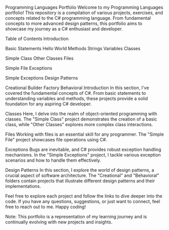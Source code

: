 Programming Languages Portfolio
Welcome to my Programming Languages portfolio! This repository is a compilation of various projects, exercises, and concepts related to the C# programming language. From fundamental concepts to more advanced design patterns, this portfolio aims to showcase my journey as a C# enthusiast and developer.

Table of Contents
Introduction

Basic Statements
Hello World
Methods
Strings
Variables
Classes

Simple Class
Other Classes
Files

Simple File
Exceptions

Simple Exceptions
Design Patterns

Creational
Builder
Factory
Behavioral
Introduction
In this section, I've covered the fundamental concepts of C#. From basic statements to understanding variables and methods, these projects provide a solid foundation for any aspiring C# developer.

Classes
Here, I delve into the realm of object-oriented programming with classes. The "Simple Class" project demonstrates the creation of a basic class, while "Other Classes" explores more complex class interactions.

Files
Working with files is an essential skill for any programmer. The "Simple File" project showcases file operations using C#.

Exceptions
Bugs are inevitable, and C# provides robust exception handling mechanisms. In the "Simple Exceptions" project, I tackle various exception scenarios and how to handle them effectively.

Design Patterns
In this section, I explore the world of design patterns, a crucial aspect of software architecture. The "Creational" and "Behavioral" folders contain projects that illustrate different design patterns and their implementations.

Feel free to explore each project and follow the links to dive deeper into the code. If you have any questions, suggestions, or just want to connect, feel free to reach out to me. Happy coding!

Note: This portfolio is a representation of my learning journey and is continually evolving with new projects and insights.
